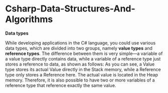 # Csharp-Data-Structures-And-Algorithms

**Data types**

While developing applications in the C# language, you could use various data types, which are divided into two groups, namely **value types** and **reference types**. 
The difference between them is very simple—a variable of a value type directly contains data, while a variable of a reference type just stores a reference to data, as shown as follows:
As you can see, a Value type stores its actual Value directly in the Stack memory, while a Reference type only stores a Reference here. The actual value is located in the Heap memory. Therefore, it is also possible to have two or more variables of a reference type that reference exactly the same value.
